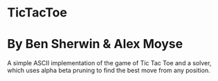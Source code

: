 # TicTacToe
# By Ben Sherwin & Alex Moyse
A simple ASCII implementation of the game of Tic Tac Toe and a solver, which uses alpha beta pruning to find the best move from any position.
